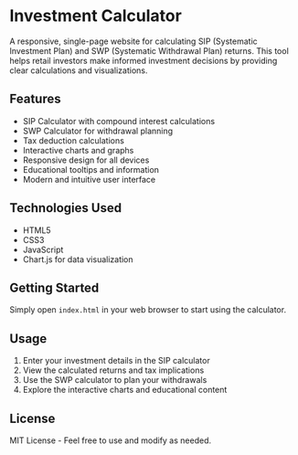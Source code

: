 # Investment Calculator

A responsive, single-page website for calculating SIP (Systematic Investment Plan) and SWP (Systematic Withdrawal Plan) returns. This tool helps retail investors make informed investment decisions by providing clear calculations and visualizations.

## Features

- SIP Calculator with compound interest calculations
- SWP Calculator for withdrawal planning
- Tax deduction calculations
- Interactive charts and graphs
- Responsive design for all devices
- Educational tooltips and information
- Modern and intuitive user interface

## Technologies Used

- HTML5
- CSS3
- JavaScript
- Chart.js for data visualization

## Getting Started

Simply open `index.html` in your web browser to start using the calculator.

## Usage

1. Enter your investment details in the SIP calculator
2. View the calculated returns and tax implications
3. Use the SWP calculator to plan your withdrawals
4. Explore the interactive charts and educational content

## License

MIT License - Feel free to use and modify as needed.
